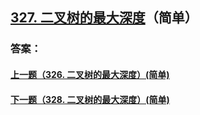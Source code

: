 ## [327. 二叉树的最大深度](https://leetcode-cn.com/problems/merge-two-sorted-lists/)（简单）





### 答案：



#### [上一题（326. 二叉树的最大深度）(简单)](https://github.com/sdwwld/leetCode/blob/master/src/main/java/com/wld/java/leetcode/leetCode0326.md)

#### [下一题（328. 二叉树的最大深度）(简单)](https://github.com/sdwwld/leetCode/blob/master/src/main/java/com/wld/java/leetcode/leetCode0328.md)